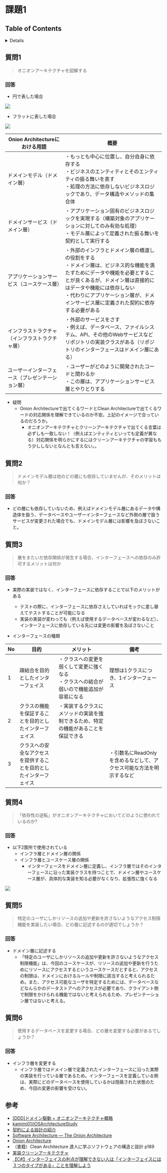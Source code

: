 # 課題1

## Table of Contents
<!-- START doctoc generated TOC please keep comment here to allow auto update -->
<!-- DON'T EDIT THIS SECTION, INSTEAD RE-RUN doctoc TO UPDATE -->
<details>
<summary>Details</summary>

- [質問1](#%E8%B3%AA%E5%95%8F1)
  - [回答](#%E5%9B%9E%E7%AD%94)
- [質問2](#%E8%B3%AA%E5%95%8F2)
  - [回答](#%E5%9B%9E%E7%AD%94-1)
- [質問3](#%E8%B3%AA%E5%95%8F3)
  - [回答](#%E5%9B%9E%E7%AD%94-2)
- [参考](#%E5%8F%82%E8%80%83)

</details>
<!-- END doctoc generated TOC please keep comment here to allow auto update -->

## 質問1

> オニオンアーキテクチャを図解する

### 回答

- 円で表した場合

![](https://qiita-user-contents.imgix.net/https%3A%2F%2Fqiita-image-store.s3.amazonaws.com%2F0%2F30489%2F1a309b15-d1d9-0829-8456-92ab11ba50cb.png?ixlib=rb-4.0.0&auto=format&gif-q=60&q=75&w=1400&fit=max&s=7fb4b2a1ee84d70072be21e328f422d4)

- フラットに表した場合

![](https://qiita-user-contents.imgix.net/https%3A%2F%2Fqiita-image-store.s3.amazonaws.com%2F0%2F30489%2F817fe669-7e30-6e8c-e48a-f4098b05d94e.png?ixlib=rb-4.0.0&auto=format&gif-q=60&q=75&w=1400&fit=max&s=c95b85b8c0986f9bc59de5d4db42646d)


|Onion Architectureにおける用語|概要|
|---------------|------------------------|
|ドメインモデル（ドメイン層）|・もっとも中心に位置し、自分自身に依存する <br>・ビジネスのエンティティとそのエンティティの振る舞いを表す<br>・処理の方法に依存しないビジネスロジックであり、データ構造やメソッドの集合体||
|ドメインサービス（ドメイン層）|・アプリケーション固有のビジネスロジックを実現する（構築対象のアプリケーションに対してのみ有効な処理）<br>・モデル層によって定義された振る舞いを契約として実行する|
|アプリケーションサービス（ユースケース層）|・外部のインフラとドメイン層の橋渡しの役割をする <br>・ドメイン層は、ビジネス的な機能を満たすためにデータや機能を必要とすることが良くあるが、ドメイン層は直接的にはデータや機能には依存しない <br>・代わりにアプリケーション層が、ドメインサービス層に定義された契約に依存する必要がある||
|インフラストラクチャ（インフラストラクチャ層）|・外部のサービスをさす<br>・例えば、データベース、ファイルシステム、API、その他のWebサービスなど<br>リポジトリの実装クラスがある（リポジトリのインターフェースはドメイン層にある）||
|ユーザーインターフェース（プレゼンテーション層）|・ユーザーがどのように開発されたコードと関わるか<br>・この層は、アプリケーションサービス層とやりとりする||

- 疑問
  - Onion Architectureで出てくるワードとClean Architectureで出てくるワードの対応関係を理解できているのか不安。上記のイメージで合っているのだろうか。
    - オニオンアーキテクチャとクリーンアーキテクチャで出てくる言葉は必ずしも一致しない！（例えばエンティティといっても定義が異なる）対応関係を明らかにするにはクリーンアーキテクチャの学習ももう少ししないとなんとも言えない。。

## 質問2

> ドメインモデル層は他のどの層にも依存していませんが、そのメリットは何か？

### 回答

- どの層にも依存していないため、例えばドメインモデル層にあるデータや構造体を扱う、データベースやユーザーインターフェースなど外側の層で扱うサービスが変更された場合でも、ドメインモデル層には影響を及ぼさないこと。

## 質問3

> 層をまたいだ依存関係が発生する場合、インターフェースへの依存のみ許可するメリットは何か

### 回答

- 実際の実装ではなく、インターフェースに依存することで以下のメリットがある
  - テストの際に、インターフェースに依存さえしていればモックに差し替えてテストすることが可能になる
  - 実装の実装が変わっても（例えば使用するデータベースが変わるなど）、インターフェースに依存している先には変更の影響を及ぼさないこと

- インターフェースの種類

|No|目的|メリット|備考|
|---------|--------------|-------------|---------|
|1|疎結合を目的としたインターフェイス|・クラスへの変更を弱くして変更に強くなる<br>・クラスへの結合が弱いので機能追加が容易になる|理想は1クラスにつき、1インターフェース|
|2|クラスの機能を保証することを目的としたインターフェイス|・実装するクラスにメソッドの実装を強制できるため、特定の機能があることを保証できる|
|3|クラスへの安全なアクセスを提供することを目的としたインターフェイス||・引数名にReadOnlyを含めるなどして、アクセス可能な方法を明示するなど|

## 質問4

> 「依存性の逆転」がオニオンアーキテクチャにおいてどのように使われているのか?

### 回答

- 以下2箇所で使用されている
  - インフラ層とドメイン層の関係
  - インフラ層とユースケース層の関係
    - インターフェースをドメイン層に定義し、インフラ層ではそのインターフェースに沿った実装クラスを持つことで、ドメイン層やユースケース層が、具体的な実装を知る必要がなくなり、拡張性に強くなる

![](../../../assets/layer_structure.png)

## 質問5

> 特定のユーザにしかリソースの追加や更新を許さないようなアクセス制限機能を実装したい場合、どの層に記述するのが適切でしょうか？

### 回答

- ドメイン層に記述する
  - 「特定のユーザにしかリソースの追加や更新を許さないようなアクセス制限機能」は、今回のユースケースが、リソースの追加や更新を行うためにリソースにアクセスするというユースケースだとすると、アクセスの制限は、ドメインにおけるルールや制限に該当すると考えられるため。また、アクセス可能なユーザを特定するためには、データベースなどなんらかのデータストアへのアクセスが必要であり、クライアント側で制限をかけられる機能ではないと考えられるため、プレゼンテーション層ではないと考える。

## 質問6

> 使用するデータベースを変更する場合、どの層を変更する必要があるでしょうか？

### 回答

- インフラ層を変更する
  - インフラ層ではドメイン層で定義されたインターフェースに沿った実際の実装を行っている層であるため。インターフェースを定義している側は、実際にどのデータベースを使用しているかは隠蔽された状態のため、今回の変更の影響を受けない。

## 参考

- [[DDD]ドメイン駆動 + オニオンアーキテクチャ概略](https://qiita.com/little_hand_s/items/2040fba15d90b93fc124)
- [kamimi01/iOSArchitectureStudy](https://github.com/kamimi01/iOSArchitectureStudy#onion-architecture)
- [契約による設計の紹介](https://developer.hatenastaff.com/entry/2016/09/01/163542)
- [Software Architecture — The Onion Architecture](https://medium.com/@shivendraodean/software-architecture-the-onion-architecture-1b235bec1dec)
- [Onion Architecture](https://dev.to/barrymcauley/onion-architecture-3fgl)
- （書籍）Clean Architecture 達人に学ぶソフトウェアの構造と設計 p189
- [実装クリーンアーキテクチャ](https://qiita.com/nrslib/items/a5f902c4defc83bd46b8)
- [【C#】インターフェイスの利点が理解できない人は「インターフェイスには３つのタイプがある」ことを理解しよう](https://qiita.com/yutorisan/items/d28386f168f2f3ab166d)
